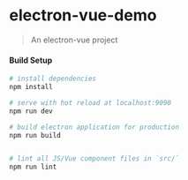 # electron-vue-demo

> An electron-vue project

#### Build Setup

``` bash
# install dependencies
npm install

# serve with hot reload at localhost:9090
npm run dev

# build electron application for production
npm run build


# lint all JS/Vue component files in `src/`
npm run lint

```
